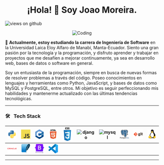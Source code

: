 <h1 align="center">¡Hola! 👋 Soy Joao Moreira.</h1>

<img src="https://komarev.com/ghpvc/?username=JoaoElian204&label=Views&color=brightgreen&style=flat-square" alt="views on github" />

<p align="center">
  <img src="https://i.pinimg.com/originals/81/17/8b/81178b47a8598f0c81c4799f2cdd4057.gif" alt="Coding" width="300">
</p>

🌱 **Actualmente, estoy estudiando la carrera de Ingeniería de Software** en la Universidad Laica Eloy Alfaro de Manabí, Manta-Ecuador. Siento una gran pasión por la tecnología y la programación, y disfruto aprender y trabajar en proyectos que me desafíen a mejorar continuamente, ya sea en desarrollo web, bases de datos o software en general.

Soy un entusiasta de la programación, siempre en busca de nuevas formas de resolver problemas a través del código. Poseo conocimientos en lenguajes y herramientas como Python, JavaScript, y bases de datos como MySQL y PostgreSQL, entre otros. Mi objetivo es seguir perfeccionando mis habilidades y mantenerme actualizado con las últimas tendencias tecnológicas.
<hr>

### 🛠 &nbsp; Tech Stack

| <img src="https://raw.githubusercontent.com/devicons/devicon/master/icons/python/python-original.svg" alt="python" width="40"> | <img src="https://raw.githubusercontent.com/devicons/devicon/master/icons/javascript/javascript-original.svg" alt="javascript" width="40"> | <img src="https://raw.githubusercontent.com/devicons/devicon/master/icons/cplusplus/cplusplus-original.svg" alt="cplusplus" width="40"> | <img src="https://raw.githubusercontent.com/devicons/devicon/master/icons/html5/html5-original-wordmark.svg" alt="html5" width="40"> | <img src="https://raw.githubusercontent.com/devicons/devicon/master/icons/css3/css3-original-wordmark.svg" alt="css3" width="45" height="45"> | <img src="https://1000marcas.net/wp-content/uploads/2021/06/Django-Logo.png" alt="django" width="40"> | <img src="https://encrypted-tbn0.gstatic.com/images?q=tbn:ANd9GcRC6ZvTs243eu7mYh7GJzrMFlNN__txuWfK6Q&s" alt="mysql" width="40"> | <img src="https://raw.githubusercontent.com/devicons/devicon/master/icons/postgresql/postgresql-original-wordmark.svg" alt="postgresql" width="40"> | <img src="https://raw.githubusercontent.com/devicons/devicon/master/icons/git/git-original-wordmark.svg" alt="git" width="40"> | <img src="https://raw.githubusercontent.com/devicons/devicon/master/icons/linux/linux-original.svg" alt="linux" width="40"> |
|:-:|:-:|:-:|:-:|:-:|:-:|:-:|:-:|:-:|:-:|
| <img src="https://raw.githubusercontent.com/devicons/devicon/master/icons/oracle/oracle-original.svg" alt="oracle" width="40"> | <img src="https://raw.githubusercontent.com/devicons/devicon/master/icons/sqlite/sqlite-original.svg" alt="sqlite" width="40"> | <img src="https://raw.githubusercontent.com/devicons/devicon/master/icons/bootstrap/bootstrap-original-wordmark.svg" alt="bootstrap" width="40"> | <img src="https://raw.githubusercontent.com/devicons/devicon/master/icons/vscode/vscode-original.svg" alt="vscode" width="40"> |

<hr>


